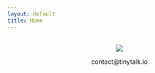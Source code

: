 ```yaml
---
layout: default
title: Home
---
```


<div style="text-align: center">
  <div id="home-page-text">
    <br>
    <img src="{{ "/assets/img/tinytalklogo.png" | relative_url }}">
    <br>
    <p class="blue-text big-text">contact@tinytalk.io</p>
  </div>
</div>
